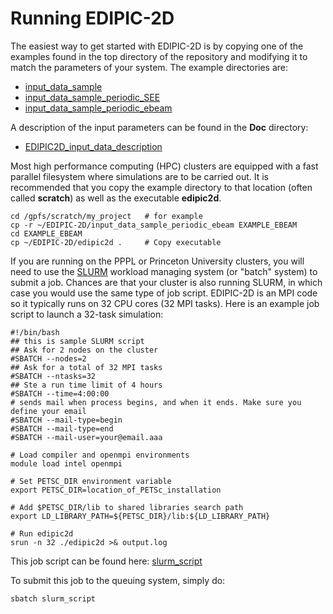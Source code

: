 # Running EDIPIC-2D

The easiest way to get started with EDIPIC-2D is by copying one of the examples found in
the top directory of the repository and modifying it to match the parameters of your system.
The example directories are:

  - [input_data_sample](../input_data_sample)
  - [input_data_sample_periodic_SEE](../input_data_sample_periodic_SEE)
  - [input_data_sample_periodic_ebeam](../input_data_sample_periodic_ebeam)

A description of the input parameters can be found in the **Doc** directory:

  - [EDIPIC2D_input_data_description](../Doc/EDIPIC2D_input_data_description_0.pdf)

Most high performance computing (HPC) clusters are equipped with a fast parallel filesystem
where simulations are to be carried out. It is recommended that you copy the example directory
to that location (often called **scratch**) as well as the executable **edipic2d**.

```
cd /gpfs/scratch/my_project   # for example
cp -r ~/EDIPIC-2D/input_data_sample_periodic_ebeam EXAMPLE_EBEAM
cd EXAMPLE_EBEAM
cp ~/EDIPIC-2D/edipic2d .     # Copy executable
```

If you are running on the PPPL or Princeton University clusters, you will need to use the
[SLURM](https://slurm.schedmd.com/documentation.html) workload managing system (or "batch"
system) to submit a job. Chances are that your cluster is also running SLURM, in which
case you would use the same type of job script. EDIPIC-2D is an MPI code so it typically
runs on 32 CPU cores (32 MPI tasks). Here is an example job script to launch a 32-task
simulation:

```
#!/bin/bash
## this is sample SLURM script
## Ask for 2 nodes on the cluster
#SBATCH --nodes=2
## Ask for a total of 32 MPI tasks
#SBATCH --ntasks=32
## Ste a run time limit of 4 hours
#SBATCH --time=4:00:00
# sends mail when process begins, and when it ends. Make sure you define your email 
#SBATCH --mail-type=begin 
#SBATCH --mail-type=end 
#SBATCH --mail-user=your@email.aaa 

# Load compiler and openmpi environments
module load intel openmpi

# Set PETSC_DIR environment variable
export PETSC_DIR=location_of_PETSc_installation

# Add $PETSC_DIR/lib to shared libraries search path
export LD_LIBRARY_PATH=${PETSC_DIR}/lib:${LD_LIBRARY_PATH}

# Run edipic2d
srun -n 32 ./edipic2d >& output.log
```

This job script can be found here: [slurm_script](./slurm_script)

To submit this job to the queuing system, simply do:

```
sbatch slurm_script
```


